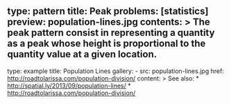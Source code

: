 type: pattern
title: Peak
problems: [statistics]
preview: population-lines.jpg
contents: >
    The peak pattern consist in representing a quantity as a peak whose height is proportional to the quantity value at a given location.
---
type: example
title: Population Lines
gallery:
    - src: population-lines.jpg
      href: http://roadtolarissa.com/population-division/
content: >
    See also:
     * http://spatial.ly/2013/09/population-lines/
     * http://roadtolarissa.com/population-division/